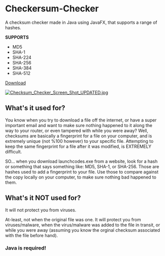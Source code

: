 # Checkersum-Checker
A checksum checker made in Java using JavaFX, that supports a range of hashes.

**SUPPORTS**
* MD5
* SHA-1
* SHA-224
* SHA-256
* SHA-384
* SHA-512


<a class="github-button" href="https://github.com/TheRedSpy15/Checkersum-Checker/archive/master.zip" data-icon="octicon-cloud-download" data-size="large" aria-label="Download TheRedSpy15/Checkersum-Checker on GitHub">Download</a>

[![Checksum_Checker_Screen_Shot_UPDATED.jpg](https://s13.postimg.org/6mv5apmpj/Checksum_Checker_Screen_Shot_UPDATED.jpg)](https://postimg.org/image/4ias9ml2r/)


## What's it used for?

You know when you try to download a file off the internet, or have a super important email and want to make sure nothing happened to it along the way to your router, or even tampered with while you were away? Well, checksums are basically a fingerprint for a file on your computer, and is extremely unique (not %100 however) to your specific file. Attempting to keep the same fingerprint for a file after it was modified, is EXTREMELY difficult.

SO... when you download launchcodes.exe from a website, look for a hash or something that says something like: MD5, SHA-1, or SHA-256. Those are hashes used to add a fingerprint to your file. Use those to compare against the copy locally on your computer, to make sure nothing bad happened to them.

## What's it NOT used for?

It will not protect you from viruses.

At-least, not when the original file was one. It will protect you from viruses/malware, when the virus/malware was added to the file in transit, or while you were away (assuming you know the orginal checksum associated with the file before hand).

### Java is required!
